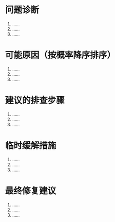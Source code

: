 # 问题诊断
1. ......
2. ......
3. ......

# 可能原因（按概率降序排序）
1. ......
2. ......
3. ......

# 建议的排查步骤
1. ......
2. ......
3. ......

# 临时缓解措施
1. ......
2. ......
3. ......

# 最终修复建议
1. ......
2. ......
3. ......
